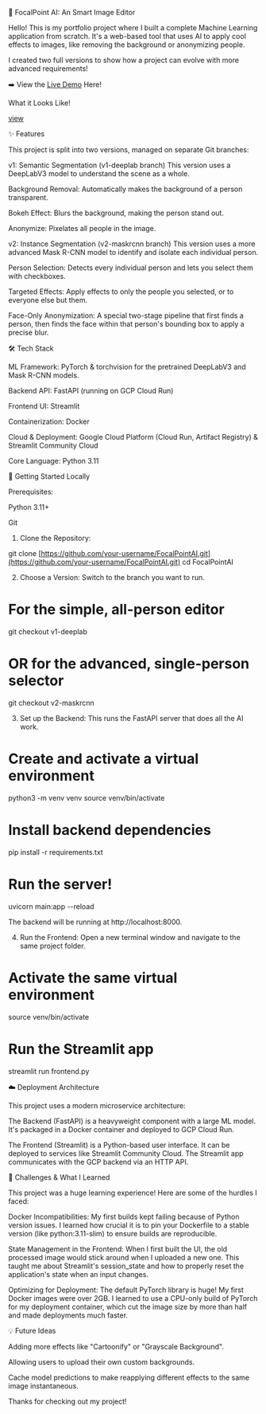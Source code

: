 🤖 FocalPoint AI: An Smart Image Editor

Hello! This is my portfolio project where I built a complete Machine Learning application from scratch. It's a web-based tool that uses AI to apply cool effects to images, like removing the background or anonymizing people.

I created two full versions to show how a project can evolve with more advanced requirements!

➡️ View the [Live Demo](https://focal-point-ai-rkt.streamlit.app/) Here! 

What it Looks Like!

[view](https://github.com/user-attachments/assets/1c750b24-5a2f-443c-917c-012dc0fef0a6)








✨ Features

This project is split into two versions, managed on separate Git branches:

v1: Semantic Segmentation (v1-deeplab branch)
This version uses a DeepLabV3 model to understand the scene as a whole.

Background Removal: Automatically makes the background of a person transparent.

Bokeh Effect: Blurs the background, making the person stand out.

Anonymize: Pixelates all people in the image.

v2: Instance Segmentation (v2-maskrcnn branch)
This version uses a more advanced Mask R-CNN model to identify and isolate each individual person.

Person Selection: Detects every individual person and lets you select them with checkboxes.

Targeted Effects: Apply effects to only the people you selected, or to everyone else but them.

Face-Only Anonymization: A special two-stage pipeline that first finds a person, then finds the face within that person's bounding box to apply a precise blur.

🛠️ Tech Stack

ML Framework: PyTorch & torchvision for the pretrained DeepLabV3 and Mask R-CNN models.

Backend API: FastAPI (running on GCP Cloud Run)

Frontend UI: Streamlit

Containerization: Docker

Cloud & Deployment: Google Cloud Platform (Cloud Run, Artifact Registry) & Streamlit Community Cloud

Core Language: Python 3.11

🚀 Getting Started Locally

Prerequisites:

Python 3.11+

Git

1. Clone the Repository:

git clone [https://github.com/your-username/FocalPointAI.git](https://github.com/your-username/FocalPointAI.git)
cd FocalPointAI


2. Choose a Version:
Switch to the branch you want to run.

# For the simple, all-person editor
git checkout v1-deeplab

# OR for the advanced, single-person selector
git checkout v2-maskrcnn


3. Set up the Backend:
This runs the FastAPI server that does all the AI work.

# Create and activate a virtual environment
python3 -m venv venv
source venv/bin/activate

# Install backend dependencies
pip install -r requirements.txt 

# Run the server!
uvicorn main:app --reload


The backend will be running at http://localhost:8000.

4. Run the Frontend:
Open a new terminal window and navigate to the same project folder.

# Activate the same virtual environment
source venv/bin/activate

# Run the Streamlit app
streamlit run frontend.py


☁️ Deployment Architecture

This project uses a modern microservice architecture:

The Backend (FastAPI) is a heavyweight component with a large ML model. It's packaged in a Docker container and deployed to GCP Cloud Run.

The Frontend (Streamlit) is a Python-based user interface. It can be deployed to services like Streamlit Community Cloud. The Streamlit app communicates with the GCP backend via an HTTP API.

🤔 Challenges & What I Learned

This project was a huge learning experience! Here are some of the hurdles I faced:

Docker Incompatibilities: My first builds kept failing because of Python version issues. I learned how crucial it is to pin your Dockerfile to a stable version (like python:3.11-slim) to ensure builds are reproducible.

State Management in the Frontend: When I first built the UI, the old processed image would stick around when I uploaded a new one. This taught me about Streamlit's session_state and how to properly reset the application's state when an input changes.

Optimizing for Deployment: The default PyTorch library is huge! My first Docker images were over 2GB. I learned to use a CPU-only build of PyTorch for my deployment container, which cut the image size by more than half and made deployments much faster.

💡 Future Ideas

Adding more effects like "Cartoonify" or "Grayscale Background".

Allowing users to upload their own custom backgrounds.

Cache model predictions to make reapplying different effects to the same image instantaneous.

Thanks for checking out my project!
